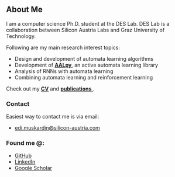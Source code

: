 <p></p>

## About Me
I am a computer science Ph.D. student at the DES Lab. 
DES Lab is a collaboration between Silicon Austria Labs and Graz University of Technology.

Following are my main research interest topics:
- Design and development of automata learning algorithms
- Development of <ins>[**AALpy**](https://github.com/DES-Lab/AALpy/)</ins>, an active automata learning library
- Analysis of RNNs with automata learning
- Combining automata learning and reinforcement learning

Check out my <ins>[**CV**](./cv.md)</ins> and <ins>[**publications**](./publications.md) </ins>.

### Contact

Easiest way to contact me is via email:
- [edi.muskardin@silicon-austria.com](mailto:edi.muskardin@silicon-austria.com)

### Found me @:

- [GitHub](https://github.com/emuskardin)
- [LinkedIn](https://www.linkedin.com/in/edi-mu%C5%A1kardin/)
- [Google Scholar](https://scholar.google.at/citations?hl=de&user=m6e8gb8AAAAJ)



